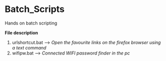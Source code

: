 # Batch_Scripts
Hands on batch scripting

**File description**

1) urlshortcut.bat --> *Open the favourite links on the firefox browser using a text command*
2) wifipw.bat --> *Connected WIFI password finder in the pc*
